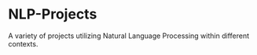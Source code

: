 # NLP-Projects
A variety of projects utilizing Natural Language Processing within different contexts.
